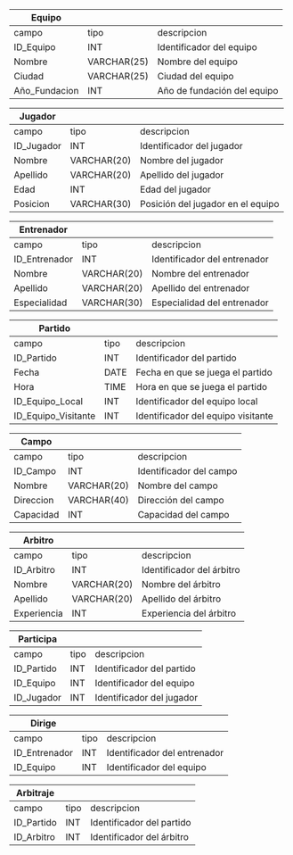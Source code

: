 | Equipo        |                |               |                                  
|---------------|----------------|---------------|
| campo         | tipo           | descripcion   |                     
| ID_Equipo     | INT            | Identificador del equipo |                     
| Nombre        | VARCHAR(25)    | Nombre del equipo |                    
| Ciudad        | VARCHAR(25)    | Ciudad del equipo |                     
| Año_Fundacion | INT            | Año de fundación del equipo |      


| Jugador       |                |               |             
|---------------|----------------|---------------|
| campo         | tipo           | descripcion   |    
| ID_Jugador    | INT            | Identificador del jugador |                     
| Nombre        | VARCHAR(20)    | Nombre del jugador |                     
| Apellido      | VARCHAR(20)    | Apellido del jugador |                     
| Edad          | INT            | Edad del jugador |                     
| Posicion      | VARCHAR(30)    | Posición del jugador en el equipo |                     



| Entrenador    |                |               |        
|---------------|----------------|---------------|
| campo         | tipo           | descripcion   | 
| ID_Entrenador | INT            | Identificador del entrenador |                     
| Nombre        | VARCHAR(20)    | Nombre del entrenador |                     
| Apellido      | VARCHAR(20)    | Apellido del entrenador |                     
| Especialidad  | VARCHAR(30)    | Especialidad del entrenador |                     

| Partido       |                |               |                              
|---------------|----------------|---------------|
| campo         | tipo           | descripcion   |                    
| ID_Partido    | INT            | Identificador del partido |                     
| Fecha         | DATE           | Fecha en que se juega el partido |                     
| Hora          | TIME           | Hora en que se juega el partido |                     
| ID_Equipo_Local     | INT     | Identificador del equipo local |                     
| ID_Equipo_Visitante | INT     | Identificador del equipo visitante |                     



| Campo         |                |               |                                 
|---------------|----------------|---------------|
| campo         | tipo           | descripcion   |                     
| ID_Campo      | INT            | Identificador del campo |                     
| Nombre        | VARCHAR(20)    | Nombre del campo |                     
| Direccion     | VARCHAR(40)    | Dirección del campo |                    
| Capacidad     | INT            | Capacidad del campo |                    



| Arbitro       |                |               |                                 
|---------------|----------------|---------------|
| campo         | tipo           | descripcion   |                      
| ID_Arbitro    | INT            | Identificador del árbitro |                     
| Nombre        | VARCHAR(20)    | Nombre del árbitro |                     
| Apellido      | VARCHAR(20)    | Apellido del árbitro |                     
| Experiencia   | INT            | Experiencia del árbitro |                     


| Participa     |                |               |                                 
|---------------|----------------|---------------|
| campo         | tipo           | descripcion   |                     
| ID_Partido    | INT            | Identificador del partido |                     
| ID_Equipo     | INT            | Identificador del equipo |                     
| ID_Jugador    | INT            | Identificador del jugador |                     



| Dirige        |                |               |                                
|---------------|----------------|---------------|
| campo         | tipo           | descripcion   |                    
| ID_Entrenador | INT            | Identificador del entrenador |                     
| ID_Equipo     | INT            | Identificador del equipo |                     

| Arbitraje     |                |               |                                
|---------------|----------------|---------------|
| campo         | tipo           | descripcion   |                     
| ID_Partido    | INT            | Identificador del partido |                    
| ID_Arbitro    | INT            | Identificador del árbitro |                     
